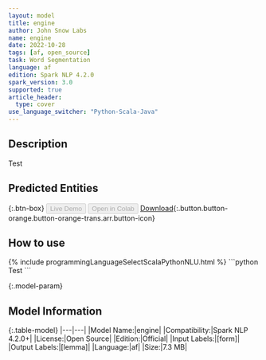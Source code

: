 ```yaml
---
layout: model
title: engine
author: John Snow Labs
name: engine
date: 2022-10-28
tags: [af, open_source]
task: Word Segmentation
language: af
edition: Spark NLP 4.2.0
spark_version: 3.0
supported: true
article_header:
  type: cover
use_language_switcher: "Python-Scala-Java"
---
```


## Description

Test

## Predicted Entities



{:.btn-box}
<button class="button button-orange" disabled>Live Demo</button>
<button class="button button-orange" disabled>Open in Colab</button>
[Download](https://s3.amazonaws.com/models-hub-auxdata/public/models/engine_af_4.2.0_3.0_1666941091041.zip){:.button.button-orange.button-orange-trans.arr.button-icon}

## How to use



<div class="tabs-box" markdown="1">
{% include programmingLanguageSelectScalaPythonNLU.html %}
```python
Test
```

</div>

{:.model-param}
## Model Information

{:.table-model}
|---|---|
|Model Name:|engine|
|Compatibility:|Spark NLP 4.2.0+|
|License:|Open Source|
|Edition:|Official|
|Input Labels:|[form]|
|Output Labels:|[lemma]|
|Language:|af|
|Size:|7.3 MB|